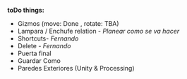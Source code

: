 **toDo things:**
- Gizmos (move: Done , rotate: TBA)
- Lampara / Enchufe relation - *Planear como se va hacer*
- Shortcuts- *Fernando*
- Delete - *Fernando*
- Puerta final
- Guardar Como
- Paredes Exteriores (Unity & Processing)
